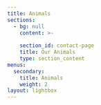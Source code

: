 ```yaml
---
title: Animals
sections:
  - bg: null
    content: >-
      
    section_id: contact-page
    title: Our Animals
    type: section_content
menus:
  secondary:
    title: Animals
    weight: 2
layout: lightbox
---
```

